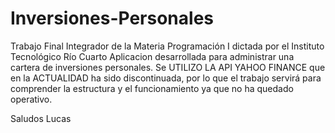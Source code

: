 # Inversiones-Personales
Trabajo Final Integrador de la Materia Programación I dictada por el Instituto Tecnológico Río Cuarto
Aplicacion desarrollada para administrar una cartera de inversiones personales.
Se UTILIZO LA API YAHOO FINANCE que en la ACTUALIDAD ha sido discontinuada, por lo que el trabajo servirá para comprender la estructura
y el funcionamiento ya que no ha quedado operativo.

Saludos
Lucas
